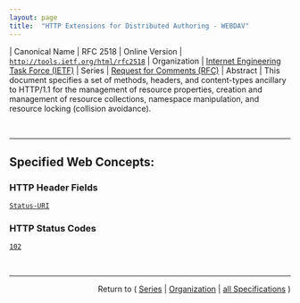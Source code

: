 ```yaml
---
layout: page
title:  "HTTP Extensions for Distributed Authoring - WEBDAV"
---
```


| Canonical Name | RFC 2518
| Online Version | [`http://tools.ietf.org/html/rfc2518`](http://tools.ietf.org/html/rfc2518)
| Organization | [Internet Engineering Task Force (IETF)](..  "List of specification series by this organization")
| Series | [Request for Comments (RFC)](.  "List of specifications in this series")
| Abstract | This document specifies a set of methods, headers, and content-types ancillary to HTTP/1.1 for the management of resource properties, creation and management of resource collections, namespace manipulation, and resource locking (collision avoidance).

<br/>
<hr/>

## Specified Web Concepts:

### HTTP Header Fields

[`Status-URI`](/concepts/http-header/Status-URI "The Status-URI response header may be used with the 102 (Processing) status code to inform the client as to the status of a method.")

### HTTP Status Codes

[`102`](/concepts/http-status-code/102 "The 102 (Processing) status code is an interim response used to inform the client that the server has accepted the complete request, but has not yet completed it. This status code SHOULD only be sent when the server has a reasonable expectation that the request will take significant time to complete. As guidance, if a method is taking longer than 20 seconds (a reasonable, but arbitrary value) to process the server SHOULD return a 102 (Processing) response. The server MUST send a final response after the request has been completed.")



<br/>
<hr/>

<p style="text-align: right">Return to ( <a href="./">Series</a> | <a href="../">Organization</a> | <a href="../../">all Specifications</a> )</p>
